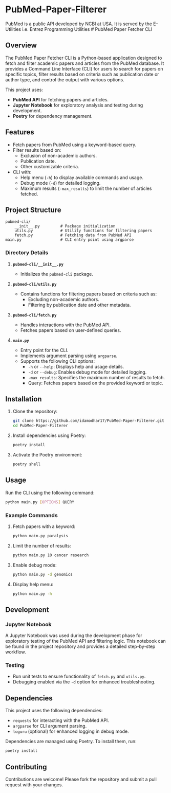 # PubMed-Paper-Filterer
 
PubMed is a public API developed by NCBI at USA. It is served by the E-Utilities i.e. Entrez Programming Utilities # PubMed Paper Fetcher CLI

## Overview
The PubMed Paper Fetcher CLI is a Python-based application designed to fetch and filter academic papers and articles from the PubMed database. It provides a Command Line Interface (CLI) for users to search for papers on specific topics, filter results based on criteria such as publication date or author type, and control the output with various options.

This project uses:
- **PubMed API** for fetching papers and articles.
- **Jupyter Notebook** for exploratory analysis and testing during development.
- **Poetry** for dependency management.

## Features
- Fetch papers from PubMed using a keyword-based query.
- Filter results based on:
  - Exclusion of non-academic authors.
  - Publication date.
  - Other customizable criteria.
- CLI with:
  - Help menu (`-h`) to display available commands and usage.
  - Debug mode (`-d`) for detailed logging.
  - Maximum results (`-max_results`) to limit the number of articles fetched.

## Project Structure
```
pubmed-cli/
    __init__.py         # Package initialization
    utils.py            # Utility functions for filtering papers
    fetch.py            # Fetching data from PubMed API
main.py                 # CLI entry point using argparse
```

### Directory Details
1. **`pubmed-cli/__init__.py`**
   - Initializes the `pubmed-cli` package.

2. **`pubmed-cli/utils.py`**
   - Contains functions for filtering papers based on criteria such as:
     - Excluding non-academic authors.
     - Filtering by publication date and other metadata.

3. **`pubmed-cli/fetch.py`**
   - Handles interactions with the PubMed API.
   - Fetches papers based on user-defined queries.

4. **`main.py`**
   - Entry point for the CLI.
   - Implements argument parsing using `argparse`.
   - Supports the following CLI options:
     - `-h` or `--help`: Displays help and usage details.
     - `-d` or `--debug`: Enables debug mode for detailed logging.
     - `-max_results`: Specifies the maximum number of results to fetch.
     - Query: Fetches papers based on the provided keyword or topic.

## Installation
1. Clone the repository:
   ```bash
   git clone https://github.com/idamodhar17/PubMed-Paper-Filterer.git
   cd PubMed-Paper-Filterer
   ```

2. Install dependencies using Poetry:
   ```bash
   poetry install
   ```

3. Activate the Poetry environment:
   ```bash
   poetry shell
   ```

## Usage
Run the CLI using the following command:
```bash
python main.py [OPTIONS] QUERY
```

### Example Commands
1. Fetch papers with a keyword:
   ```bash
   python main.py paralysis
   ```

2. Limit the number of results:
   ```bash
   python main.py 10 cancer research
   ```

3. Enable debug mode:
   ```bash
   python main.py -d genomics
   ```

4. Display help menu:
   ```bash
   python main.py -h
   ```

## Development
### Jupyter Notebook
A Jupyter Notebook was used during the development phase for exploratory testing of the PubMed API and filtering logic. This notebook can be found in the project repository and provides a detailed step-by-step workflow.

### Testing
- Run unit tests to ensure functionality of `fetch.py` and `utils.py`.
- Debugging enabled via the `-d` option for enhanced troubleshooting.

## Dependencies
This project uses the following dependencies:
- `requests` for interacting with the PubMed API.
- `argparse` for CLI argument parsing.
- `loguru` (optional) for enhanced logging in debug mode.

Dependencies are managed using Poetry. To install them, run:
```bash
poetry install
```

## Contributing
Contributions are welcome! Please fork the repository and submit a pull request with your changes.

